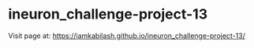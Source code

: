 # ineuron_challenge-project-13

Visit page at: https://iamkabilash.github.io/ineuron_challenge-project-13/